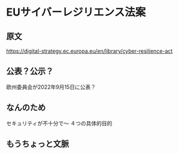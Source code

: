 # EUサイバーレジリエンス法案

## 原文
https://digital-strategy.ec.europa.eu/en/library/cyber-resilience-act

## 公表？公示？
欧州委員会が2022年9月15日に公表？

## なんのため
セキュリティが不十分で～
４つの具体的目的

## もうちょっと文脈
